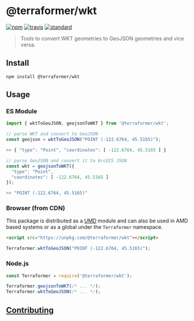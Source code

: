 # @terraformer/wkt

[![npm][npm-image]][npm-url]
[![travis][travis-image]][travis-url]
[![standard][standard-image]][standard-url]

[npm-image]: https://img.shields.io/npm/v/@terraformer/wkt.svg?style=flat-square
[npm-url]: https://www.npmjs.com/package/@terraformer/wkt
[travis-image]: https://img.shields.io/travis/terraformer-js/terraformer/master.svg?style=flat-square
[travis-url]: https://travis-ci.org/terraformer-js/terraformer
[standard-image]: https://img.shields.io/badge/code%20style-semistandard-brightgreen.svg?style=flat-square
[standard-url]: http://npm.im/semistandard

> Tools to convert WKT geometries to GeoJSON geometries and vice versa.

## Install

```shell
npm install @terraformer/wkt
```

## Usage

### ES Module

```js
import { wktToGeoJSON, geojsonToWKT } from '@terraformer/wkt';

// parse WKT and convert to GeoJSON
const geojson = wktToGeoJSON("POINT (-122.6764, 45.5165)");

>> { "type": "Point", "coordinates": [ -122.6764, 45.5165 ] }

// parse GeoJSON and convert it to ArcGIS JSON
const wkt = geojsonToWKT({
  "type": "Point",
  "coordinates": [ -122.6764, 45.5165 ]
});

>> "POINT (-122.6764, 45.5165)"
```

### Browser (from CDN)

This package is distributed as a [UMD](https://github.com/umdjs/umd) module and can also be used in AMD based systems or as a global under the `Terraformer` namespace.

```html
<script src="https://unpkg.com/@terraformer/wkt"></script>
```
```js
Terraformer.wktToGeoJSON("POINT (-122.6764, 45.5165)");
```

### Node.js

```js
const Terraformer = require('@terraformer/wkt');

Terraformer.geojsonToWKT(/* ... */);
Terraformer.wktToGeoJSON(/* ... */);
```

## [Contributing](./CONTRIBUTING.md)
